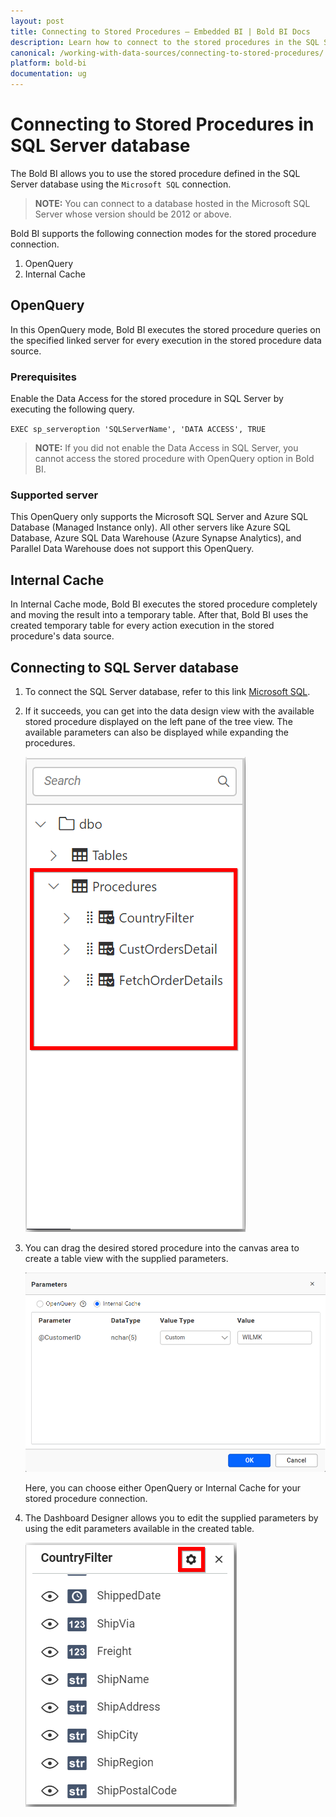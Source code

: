 ```yaml
---
layout: post
title: Connecting to Stored Procedures – Embedded BI | Bold BI Docs
description: Learn how to connect to the stored procedures in the SQL Server database with Bold BI Embedded Dashboard.
canonical: /working-with-data-sources/connecting-to-stored-procedures/
platform: bold-bi
documentation: ug
---
```


# Connecting to Stored Procedures in SQL Server database

The Bold BI allows you to use the stored procedure defined in the SQL Server database using the `Microsoft SQL` connection.

> **NOTE:** You can connect to a database hosted in the Microsoft SQL Server whose version should be 2012 or above.

Bold BI supports the following connection modes for the stored procedure connection.
1. OpenQuery
2. Internal Cache

## OpenQuery
In this OpenQuery mode, Bold BI executes the stored procedure queries on the specified linked server for every execution in the stored procedure data source.

### Prerequisites
 
Enable the Data Access for the stored procedure in SQL Server by executing the following query.
 
`EXEC sp_serveroption 'SQLServerName', 'DATA ACCESS', TRUE`

> **NOTE:** If you did not enable the Data Access in SQL Server, you cannot access the stored procedure with OpenQuery option in Bold BI.

### Supported server

This OpenQuery only supports the Microsoft SQL Server and Azure SQL Database (Managed Instance only). All other servers like Azure SQL Database, Azure SQL Data Warehouse (Azure Synapse Analytics), and Parallel Data Warehouse does not support this OpenQuery.

## Internal Cache
In Internal Cache mode, Bold BI executes the stored procedure completely and moving the result into a temporary table. After that, Bold BI uses the created temporary table for every action execution in the stored procedure's data source.

## Connecting to SQL Server database
1. To connect the SQL Server database, refer to this link [Microsoft SQL](/working-with-data-sources/data-connectors/sql-data-source/).
     
2. If it succeeds, you can get into the data design view with the available stored procedure displayed on the left pane of the tree view. The available parameters can also be displayed while expanding the procedures.

   ![Stored procedure treeview](/static/assets/working-with-datasource/images/storedprocedure_treeview.png)

3. You can drag the desired stored procedure into the canvas area to create a table view with the supplied parameters.

   ![Stored procedure parameters](/static/assets/working-with-datasource/images/storedprocedure_parameters.png)

    Here, you can choose either OpenQuery or Internal Cache for your stored procedure connection.

4. The Dashboard Designer allows you to edit the supplied parameters by using the edit parameters available in the created table.

   ![Stored procedure settings](/static/assets/working-with-datasource/images/storedprocedure_settings.png)
